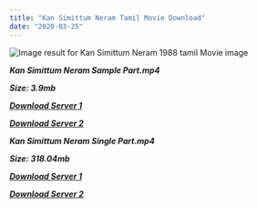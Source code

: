 ```yaml
---
title: "Kan Simittum Neram Tamil Movie Download"
date: "2020-03-25"
---
```


![Image result for Kan Simittum Neram 1988 tamil Movie image](https://m.media-amazon.com/images/M/MV5BMTljMWFjOWYtNWY3Yi00YWUyLWFhOWUtZmY3ZGVkZTFjYjYwXkEyXkFqcGdeQXVyNTM3MDMyMDQ@._V1_UY268_CR9,0,182,268_AL_.jpg)

**_Kan Simittum Neram Sample Part.mp4_**

**_Size: 3.9mb_**

**_[Download Server 1](http://b2.wetransfer.vip/files/{b8ae04a0e9ab0f9e64837bab03a252825878f388f00779843f60cec38aa445db}20Actor{b8ae04a0e9ab0f9e64837bab03a252825878f388f00779843f60cec38aa445db}20Hits{b8ae04a0e9ab0f9e64837bab03a252825878f388f00779843f60cec38aa445db}20Collection/Karthik{b8ae04a0e9ab0f9e64837bab03a252825878f388f00779843f60cec38aa445db}20Movies{b8ae04a0e9ab0f9e64837bab03a252825878f388f00779843f60cec38aa445db}20Collections/Kan{b8ae04a0e9ab0f9e64837bab03a252825878f388f00779843f60cec38aa445db}20Simittum{b8ae04a0e9ab0f9e64837bab03a252825878f388f00779843f60cec38aa445db}20Neram(1988)/Kan{b8ae04a0e9ab0f9e64837bab03a252825878f388f00779843f60cec38aa445db}20Simittum{b8ae04a0e9ab0f9e64837bab03a252825878f388f00779843f60cec38aa445db}20Neram{b8ae04a0e9ab0f9e64837bab03a252825878f388f00779843f60cec38aa445db}20Sample{b8ae04a0e9ab0f9e64837bab03a252825878f388f00779843f60cec38aa445db}20HD.mp4)_**

**_[Download Server 2](http://b2.wetransfer.vip/files/{b8ae04a0e9ab0f9e64837bab03a252825878f388f00779843f60cec38aa445db}20Actor{b8ae04a0e9ab0f9e64837bab03a252825878f388f00779843f60cec38aa445db}20Hits{b8ae04a0e9ab0f9e64837bab03a252825878f388f00779843f60cec38aa445db}20Collection/Karthik{b8ae04a0e9ab0f9e64837bab03a252825878f388f00779843f60cec38aa445db}20Movies{b8ae04a0e9ab0f9e64837bab03a252825878f388f00779843f60cec38aa445db}20Collections/Kan{b8ae04a0e9ab0f9e64837bab03a252825878f388f00779843f60cec38aa445db}20Simittum{b8ae04a0e9ab0f9e64837bab03a252825878f388f00779843f60cec38aa445db}20Neram(1988)/Kan{b8ae04a0e9ab0f9e64837bab03a252825878f388f00779843f60cec38aa445db}20Simittum{b8ae04a0e9ab0f9e64837bab03a252825878f388f00779843f60cec38aa445db}20Neram{b8ae04a0e9ab0f9e64837bab03a252825878f388f00779843f60cec38aa445db}20Sample{b8ae04a0e9ab0f9e64837bab03a252825878f388f00779843f60cec38aa445db}20HD.mp4)_**

**_Kan Simittum Neram Single Part.mp4_**

**_Size: 318.04mb_**

**_[Download Server 1](http://b2.wetransfer.vip/files/{b8ae04a0e9ab0f9e64837bab03a252825878f388f00779843f60cec38aa445db}20Actor{b8ae04a0e9ab0f9e64837bab03a252825878f388f00779843f60cec38aa445db}20Hits{b8ae04a0e9ab0f9e64837bab03a252825878f388f00779843f60cec38aa445db}20Collection/Karthik{b8ae04a0e9ab0f9e64837bab03a252825878f388f00779843f60cec38aa445db}20Movies{b8ae04a0e9ab0f9e64837bab03a252825878f388f00779843f60cec38aa445db}20Collections/Kan{b8ae04a0e9ab0f9e64837bab03a252825878f388f00779843f60cec38aa445db}20Simittum{b8ae04a0e9ab0f9e64837bab03a252825878f388f00779843f60cec38aa445db}20Neram(1988)/Kan{b8ae04a0e9ab0f9e64837bab03a252825878f388f00779843f60cec38aa445db}20Simittum{b8ae04a0e9ab0f9e64837bab03a252825878f388f00779843f60cec38aa445db}20Neram{b8ae04a0e9ab0f9e64837bab03a252825878f388f00779843f60cec38aa445db}20Single{b8ae04a0e9ab0f9e64837bab03a252825878f388f00779843f60cec38aa445db}20Part{b8ae04a0e9ab0f9e64837bab03a252825878f388f00779843f60cec38aa445db}20HD.mp4)_**

**_[Download Server 2](http://b2.wetransfer.vip/files/{b8ae04a0e9ab0f9e64837bab03a252825878f388f00779843f60cec38aa445db}20Actor{b8ae04a0e9ab0f9e64837bab03a252825878f388f00779843f60cec38aa445db}20Hits{b8ae04a0e9ab0f9e64837bab03a252825878f388f00779843f60cec38aa445db}20Collection/Karthik{b8ae04a0e9ab0f9e64837bab03a252825878f388f00779843f60cec38aa445db}20Movies{b8ae04a0e9ab0f9e64837bab03a252825878f388f00779843f60cec38aa445db}20Collections/Kan{b8ae04a0e9ab0f9e64837bab03a252825878f388f00779843f60cec38aa445db}20Simittum{b8ae04a0e9ab0f9e64837bab03a252825878f388f00779843f60cec38aa445db}20Neram(1988)/Kan{b8ae04a0e9ab0f9e64837bab03a252825878f388f00779843f60cec38aa445db}20Simittum{b8ae04a0e9ab0f9e64837bab03a252825878f388f00779843f60cec38aa445db}20Neram{b8ae04a0e9ab0f9e64837bab03a252825878f388f00779843f60cec38aa445db}20Single{b8ae04a0e9ab0f9e64837bab03a252825878f388f00779843f60cec38aa445db}20Part{b8ae04a0e9ab0f9e64837bab03a252825878f388f00779843f60cec38aa445db}20HD.mp4)_**
